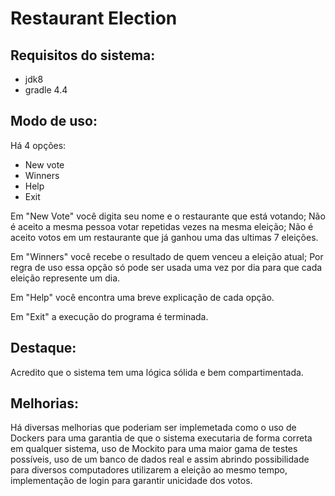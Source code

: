Restaurant Election
=============

Requisitos do sistema:
-------

* jdk8
* gradle 4.4

Modo de uso:
-------

Há 4 opções:
* New vote
* Winners
* Help
* Exit

Em "New Vote" você digita seu nome e o restaurante que está votando;
Não é aceito a mesma pessoa votar repetidas vezes na mesma eleição;
Não é aceito  votos em um restaurante que já ganhou uma das ultimas 7 eleições.

Em "Winners" você recebe o resultado de quem venceu a eleição atual;
Por regra de uso essa opção só pode ser usada uma vez por dia para que cada eleição represente um dia.

Em "Help" você encontra uma breve explicação de cada opção.

Em "Exit" a execução do programa é terminada.

Destaque:
-------

Acredito que o sistema tem uma lógica sólida e bem compartimentada.

Melhorias:
-------

Há diversas melhorias que poderiam ser implemetada como o uso de Dockers para uma garantia de que o 
sistema executaria de forma correta em qualquer sistema, uso de Mockito para uma maior gama de testes
possíveis, uso de um banco de dados real e assim abrindo possibilidade para diversos computadores 
utilizarem a eleição ao mesmo tempo, implementação de login para garantir unicidade dos votos.
